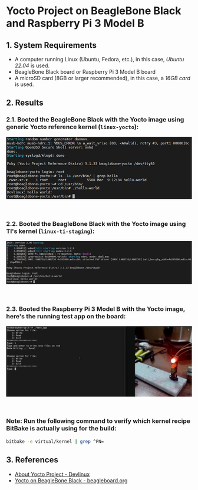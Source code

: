 # Yocto Project on BeagleBone Black and Raspberry Pi 3 Model B

## 1. System Requirements
- A computer running Linux (Ubuntu, Fedora, etc.), in this case, *Ubuntu 22.04* is used.
- BeagleBone Black board or Raspberry Pi 3 Model B board
- A microSD card (8GB or larger recommended), in this case, a *16GB card* is used.

## 2. Results
### 2.1. Booted the BeagleBone Black with the Yocto image using **generic Yocto reference kernel** (`linux-yocto`):

![build_yocto_bbb](./demo/build_yocto_bbb.png)

<br>

### 2.2. Booted the BeagleBone Black with the Yocto image using **TI's kernel** (`linux-ti-staging`):

![build_yocto_bbb_ti](./demo/build_yocto_bbb_ti.png)

<br>

### 2.3. Booted the Raspberry Pi 3 Model B with the Yocto image, here's the running test app on the board:
![test_pi3](./demo/test_pi3.png)

<br>

### Note: Run the following command to verify which kernel recipe BitBake is actually using for the build:

```bash
bitbake -e virtual/kernel | grep ^PN=
```

## 3. References
- [About Yocto Project - Devlinux](https://devlinux.vn/blog/Gi%E1%BB%9Bi-thi%E1%BB%87u-v%E1%BB%81-Yocto-Project)
- [Yocto on BeagleBone Black - beagleboard.org](https://www.beagleboard.org/projects/yocto-on-beaglebone-black)
